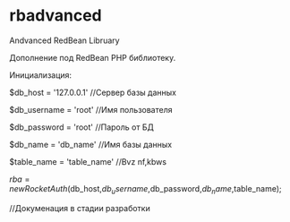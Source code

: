 # rbadvanced

Andvanced RedBean Libruary

Дополнение под RedBean PHP библиотеку.

Инициализация:

$db_host = '127.0.0.1' //Сервер базы данных <br/>

$db_username = 'root' //Имя пользователя

$db_password = 'root' //Пароль от БД

$db_name = 'db_name' //Имя базы данных

$table_name = 'table_name' //Bvz nf,kbws

$rba = new RocketAuth($db_host,$db_username,$db_password,$db_name,$table_name);

//Докуменация в стадии разработки
